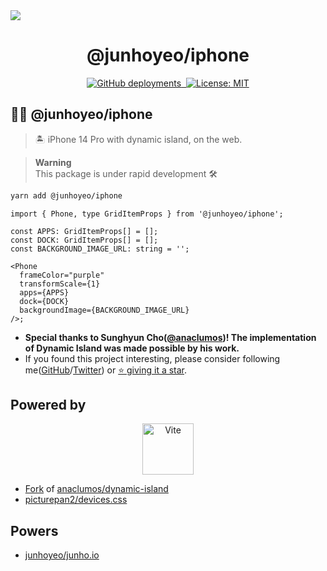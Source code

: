<a href="https://iphone.junho.io">
  <img src="https://iphone.junho.io/og-image.jpg" />
</a>

<p align="center">
  <h1 align="center">
    @junhoyeo/iphone
  </h1>
</p>

<p align="center">
  <a href="https://iphone.junho.io">
    <img alt="GitHub deployments" src="https://img.shields.io/github/deployments/junhoyeo/iphone/production?color=%23000000&label=deploy&logo=Vercel&logoColor=white&style=for-the-badge&labelColor=000" />
  </a>
   <a aria-label="NPM version" href="https://www.npmjs.com/package/@junhoyeo/iphone">
    <img alt="" src="https://img.shields.io/npm/v/@junhoyeo/iphone.svg?style=for-the-badge&labelColor=000000">
  </a>
  <a href="https://opensource.org/licenses/MIT">
    <img alt="License: MIT" src="https://img.shields.io/badge/License-MIT-brightgreen.svg?style=for-the-badge&labelColor=000" />
  </a>
</p>

## 🏴‍☠️ @junhoyeo/iphone

> 🏝️ iPhone 14 Pro with dynamic island, on the web.

> **Warning**<br/>
> This package is under rapid development 🛠

```bash
yarn add @junhoyeo/iphone
```

```tsx
import { Phone, type GridItemProps } from '@junhoyeo/iphone';

const APPS: GridItemProps[] = [];
const DOCK: GridItemProps[] = [];
const BACKGROUND_IMAGE_URL: string = '';

<Phone
  frameColor="purple"
  transformScale={1}
  apps={APPS}
  dock={DOCK}
  backgroundImage={BACKGROUND_IMAGE_URL}
/>;
```

- **Special thanks to Sunghyun Cho([@anaclumos](https://github.com/anaclumos))! The implementation of Dynamic Island was made possible by his work.**
- If you found this project interesting, please consider following me([GitHub](https://github.com/junhoyeo)/[Twitter](https://twitter.com/_junhoyeo)) or [⭐️ giving it a star](https://github.com/junhoyeo/iphone/stargazers).

## Powered by

<p align="center">
  <a href="https://vitejs.dev">
    <img alt="Vite" src="https://camo.githubusercontent.com/61e102d7c605ff91efedb9d7e47c1c4a07cef59d3e1da202fd74f4772122ca4e/68747470733a2f2f766974656a732e6465762f6c6f676f2e737667" height="82px" />
  </a>
</p>

- [Fork](https://github.com/junhoyeo/dynamic-island) of [anaclumos/dynamic-island](https://github.com/anaclumos/dynamic-island)
- [picturepan2/devices.css](https://github.com/picturepan2/devices.css)

## Powers

- [junhoyeo/junho.io](https://github.com/junhoyeo/junho.io)
